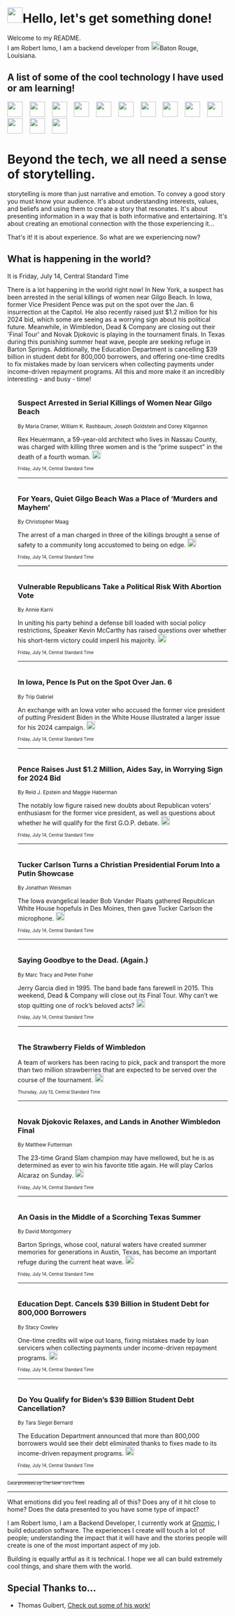 <h1><img src="https://emojis.slackmojis.com/emojis/images/1643514375/3493/hot-coffee.gif?1643514375" width="35"/>Hello, let's get something done!</h1>

<p>Welcome to my README.<br/>
I am Robert Ismo, I am a backend developer from <img src="https://emojis.slackmojis.com/emojis/images/1638395689/50435/moulin_rouge.png?1638395689" width="20"/>Baton Rouge, Louisiana.</p>
<h2>A list of some of the cool technology I have used or am learning!</h2>
<p>
<img src="https://emojis.slackmojis.com/emojis/images/1643516091/21142/meow_bongotap.gif?1643516091" width="35" alt="">
<img src="https://img.shields.io/badge/Favorite%20Frontend%20Framework-SvelteKit-f83903" alt="">
<img src="https://img.shields.io/badge/Second%20Favorite-Vue-40b581" alt="">
<img src="https://img.shields.io/badge/Most%20Used%20Runtime-Nodejs-78b061" alt="">
<img src="https://emojis.slackmojis.com/emojis/images/1643517416/34482/fire.gif?1643517416" width="35" alt="">
<img src="https://img.shields.io/badge/Javascript%20But%20Better-Typescript-0078ca" alt="">
<img src="https://img.shields.io/badge/Favorite%20Language-Elixir-3e244d" alt="">
<img src="https://img.shields.io/badge/Containerize%20Everything-Docker-6ac9ef" alt="">
<img src="https://emojis.slackmojis.com/emojis/images/1643514596/5999/meow_party.gif?1643514596" width="35" alt="">
<img src="https://img.shields.io/badge/API%20Love%20Language-Graphql-de32a5" alt="">
<img src="https://img.shields.io/badge/Our%20Favorite%20Version%20Controller-Git-e94f33" alt="">
<img src="https://img.shields.io/badge/Favorite%20Database-Redis-d42d1d" alt="">
<img src="https://emojis.slackmojis.com/emojis/images/1643514559/5584/deployparrot.gif?1643514559" width="35" alt="">
<img src="https://img.shields.io/badge/Container%20Interstate-RabbitMQ-f66200" alt="">
<img src="https://img.shields.io/badge/Gotta%20Learn-Kubernetes-316adf" alt="">
<img src="https://img.shields.io/badge/Really%20Mature%20Now-WASM-654fef" alt="">
<img src="https://emojis.slackmojis.com/emojis/images/1666642497/61942/dance_vibe.gif?1666642497" width="35" alt="">
<img src="https://img.shields.io/badge/For%20My%20M1-ARM64-657d96" alt="">
<img src="https://img.shields.io/badge/Loving%20This%20So%20Much-TailwindCSS-17bcb5" alt="">
<img src="https://img.shields.io/badge/Cool%20Build%20Tool-Vite-f9cb24" alt="">
<img src="https://emojis.slackmojis.com/emojis/images/1669231376/62819/working-on-it.gif?1669231376" width="35" alt="">
<img src="https://img.shields.io/badge/Fun%20and%20Easy%20Database-MongoDB-5f8c49" alt="">
<img src="https://img.shields.io/badge/JS%20Life%20Support-NPM-c73737" alt="">
<img src="https://img.shields.io/badge/I%20Liked%20It-DynamoDB-0073b9" alt="">
<img src="https://emojis.slackmojis.com/emojis/images/1643514045/46/question.gif?1643514045" width="35" alt="">
<img src="https://img.shields.io/badge/cool-React-60d6f9" alt="">
<img src="https://img.shields.io/badge/Future%20Big%20Project-Lambda-f37e00" alt="">
<img src="https://img.shields.io/badge/NPM%20But%20Better-PNPM-f1aa07" alt="">
<img src="https://emojis.slackmojis.com/emojis/images/1643514943/9662/fbwow.gif?1643514943" width="35" alt="">
<img src="https://img.shields.io/badge/First%20Language-C-662079" alt="">
<img src="https://img.shields.io/badge/Where%20I%20Deploy%20Frontend-Vercel-000000" alt="">
<img src="https://img.shields.io/badge/Who%20Does%20not%20Want%20an%20App-Swift-f9492a" alt="">
<img src="https://emojis.slackmojis.com/emojis/images/1643514058/151/javascript.png?1643514058" width="35" alt="">
<img src="https://img.shields.io/badge/cool-Python-fbd542" alt="">
<img src="https://img.shields.io/badge/Favorite%20Something-Stripe-656cdc" alt="">
<img src="https://img.shields.io/badge/Of%20Course-HTML5-ed6327" alt="">
<img src="https://emojis.slackmojis.com/emojis/images/1660415405/60731/bomb.gif?1660415405" width="35" alt="">
<img src="https://img.shields.io/badge/hate-CSS-2964ec" alt="">
<img src="https://img.shields.io/badge/Learning-CircleCI-141215" alt="">
<img src="https://img.shields.io/badge/Learning-Rust-fbbb3b" alt="">
<img src="https://emojis.slackmojis.com/emojis/images/1660415397/60712/writing-hand.gif?1660415397" width="35" alt="">
<img src="https://img.shields.io/badge/Dev%20Browser%20of%20Choice-Firefox-cc4e26" alt="">
<img src="https://img.shields.io/badge/Recoverying%20From%20Windows-UNIX-1781e3" alt="">
<img src="https://img.shields.io/badge/LOVE-LogSeq-90c1c2" alt="">
<img src="https://emojis.slackmojis.com/emojis/images/1643514066/223/kirby.gif?1643514066" width="35" alt="">
<img src="https://img.shields.io/badge/Daily%20Driver-MacOS-e6e6e8" alt="">
<img src="https://img.shields.io/badge/Git%20Server-Github-000000" alt="">
<img src="https://img.shields.io/badge/enjoyable-EC2-f17428" alt="">
<img src="https://emojis.slackmojis.com/emojis/images/1643514239/2069/excited.gif?1643514239" width="35" alt="">
</p>
<h1>Beyond the tech, we all need a sense of storytelling.</h1>
<p>storytelling is more than just narrative and emotion. To convey a good story you must know your audience. It's about understanding interests, values, and beliefs and using them to create a story that resonates. It's about presenting information in a way that is both informative and entertaining. It's about creating an emotional connection with the those experiencing it...</p>
<p>That's it! it is about experience. So what are we experiencing now?</p>
<h2>What is happening in the world?</h2>
<p>It is Friday, July 14, Central Standard Time</p>
<p>
There is a lot happening in the world right now! In New York, a suspect has been arrested in the serial killings of women near Gilgo Beach. In Iowa, former Vice President Pence was put on the spot over the Jan. 6 insurrection at the Capitol. He also recently raised just $1.2 million for his 2024 bid, which some are seeing as a worrying sign about his political future. Meanwhile, in Wimbledon, Dead &amp; Company are closing out their &#39;Final Tour&#39; and Novak Djokovic is playing in the tournament finals. In Texas during this punishing summer heat wave, people are seeking refuge in Barton Springs. Additionally, the Education Department is cancelling $39 billion in student debt for 800,000 borrowers, and offering one-time credits to fix mistakes made by loan servicers when collecting payments under income-driven repayment programs. All this and more make it an incredibly interesting - and busy - time!</p>
<ol>
<img src="https://img.shields.io/badge/-nyregion-blue" alt="">
<h3>Suspect Arrested in Serial Killings of Women Near Gilgo Beach</h3>
<sub>By Maria Cramer, William K. Rashbaum, Joseph Goldstein and Corey Kilgannon</sub>
<p>Rex Heuermann, a 59-year-old architect who lives in Nassau County, was charged with killing three women and is the “prime suspect” in the death of a fourth woman.  <a href="https://nyti.ms/3OeW1PC"><img src="https://developer.nytimes.com/files/poweredby_nytimes_30b.png?v=1583354208352" height="20"></a></p>
<sub><sub>Friday, July 14, Central Standard Time</sub></sub>
<hr/>
<img src="https://img.shields.io/badge/-nyregion-blue" alt="">
<h3>For Years, Quiet Gilgo Beach Was a Place of ‘Murders and Mayhem’</h3>
<sub>By Christopher Maag</sub>
<p>The arrest of a man charged in three of the killings brought a sense of safety to a community long accustomed to being on edge.  <a href="https://nyti.ms/44BLnrs"><img src="https://developer.nytimes.com/files/poweredby_nytimes_30b.png?v=1583354208352" height="20"></a></p>
<sub><sub>Friday, July 14, Central Standard Time</sub></sub>
<hr/>
<img src="https://img.shields.io/badge/-us-blue" alt="">
<h3>Vulnerable Republicans Take a Political Risk With Abortion Vote</h3>
<sub>By Annie Karni</sub>
<p>In uniting his party behind a defense bill loaded with social policy restrictions, Speaker Kevin McCarthy has raised questions over whether his short-term victory could imperil his majority.  <a href="https://nyti.ms/3pMvLm4"><img src="https://developer.nytimes.com/files/poweredby_nytimes_30b.png?v=1583354208352" height="20"></a></p>
<sub><sub>Friday, July 14, Central Standard Time</sub></sub>
<hr/>
<img src="https://img.shields.io/badge/-us-blue" alt="">
<h3>In Iowa, Pence Is Put on the Spot Over Jan. 6</h3>
<sub>By Trip Gabriel</sub>
<p>An exchange with an Iowa voter who accused the former vice president of putting President Biden in the White House illustrated a larger issue for his 2024 campaign.  <a href="https://nyti.ms/3roPY1P"><img src="https://developer.nytimes.com/files/poweredby_nytimes_30b.png?v=1583354208352" height="20"></a></p>
<sub><sub>Friday, July 14, Central Standard Time</sub></sub>
<hr/>
<img src="https://img.shields.io/badge/-us-blue" alt="">
<h3>Pence Raises Just $1.2 Million, Aides Say, in Worrying Sign for 2024 Bid</h3>
<sub>By Reid J. Epstein and Maggie Haberman</sub>
<p>The notably low figure raised new doubts about Republican voters’ enthusiasm for the former vice president, as well as questions about whether he will qualify for the first G.O.P. debate.  <a href="https://nyti.ms/3DckGh8"><img src="https://developer.nytimes.com/files/poweredby_nytimes_30b.png?v=1583354208352" height="20"></a></p>
<sub><sub>Friday, July 14, Central Standard Time</sub></sub>
<hr/>
<img src="https://img.shields.io/badge/-us-blue" alt="">
<h3>Tucker Carlson Turns a Christian Presidential Forum Into a Putin Showcase</h3>
<sub>By Jonathan Weisman</sub>
<p>The Iowa evangelical leader Bob Vander Plaats gathered Republican White House hopefuls in Des Moines, then gave Tucker Carlson the microphone.  <a href="https://nyti.ms/43pgPIn"><img src="https://developer.nytimes.com/files/poweredby_nytimes_30b.png?v=1583354208352" height="20"></a></p>
<sub><sub>Friday, July 14, Central Standard Time</sub></sub>
<hr/>
<img src="https://img.shields.io/badge/-arts-blue" alt="">
<h3>Saying Goodbye to the Dead. (Again.)</h3>
<sub>By Marc Tracy and Peter Fisher</sub>
<p>Jerry Garcia died in 1995. The band bade fans farewell in 2015. This weekend, Dead &amp; Company will close out its Final Tour. Why can’t we stop quitting one of rock’s beloved acts?  <a href="https://nyti.ms/3XYydCH"><img src="https://developer.nytimes.com/files/poweredby_nytimes_30b.png?v=1583354208352" height="20"></a></p>
<sub><sub>Friday, July 14, Central Standard Time</sub></sub>
<hr/>
<img src="https://img.shields.io/badge/-sports-blue" alt="">
<h3>The Strawberry Fields of Wimbledon</h3>
<sub></sub>
<p>A team of workers has been racing to pick, pack and transport the more than two million strawberries that are expected to be served over the course of the tournament.  <a href="https://nyti.ms/44jYyxo"><img src="https://developer.nytimes.com/files/poweredby_nytimes_30b.png?v=1583354208352" height="20"></a></p>
<sub><sub>Thursday, July 13, Central Standard Time</sub></sub>
<hr/>
<img src="https://img.shields.io/badge/-sports-blue" alt="">
<h3>Novak Djokovic Relaxes, and Lands in Another Wimbledon Final</h3>
<sub>By Matthew Futterman</sub>
<p>The 23-time Grand Slam champion may have mellowed, but he is as determined as ever to win his favorite title again. He will play Carlos Alcaraz on Sunday.  <a href="https://nyti.ms/3NSV3XV"><img src="https://developer.nytimes.com/files/poweredby_nytimes_30b.png?v=1583354208352" height="20"></a></p>
<sub><sub>Friday, July 14, Central Standard Time</sub></sub>
<hr/>
<img src="https://img.shields.io/badge/-us-blue" alt="">
<h3>An Oasis in the Middle of a Scorching Texas Summer</h3>
<sub>By David Montgomery</sub>
<p>Barton Springs, whose cool, natural waters have created summer memories for generations in Austin, Texas, has become an important refuge during the current heat wave.  <a href="https://nyti.ms/44rH5Dc"><img src="https://developer.nytimes.com/files/poweredby_nytimes_30b.png?v=1583354208352" height="20"></a></p>
<sub><sub>Friday, July 14, Central Standard Time</sub></sub>
<hr/>
<img src="https://img.shields.io/badge/-business-blue" alt="">
<h3>Education Dept. Cancels $39 Billion in Student Debt for 800,000 Borrowers</h3>
<sub>By Stacy Cowley</sub>
<p>One-time credits will wipe out loans, fixing mistakes made by loan servicers when collecting payments under income-driven repayment programs.  <a href="https://nyti.ms/470oQqm"><img src="https://developer.nytimes.com/files/poweredby_nytimes_30b.png?v=1583354208352" height="20"></a></p>
<sub><sub>Friday, July 14, Central Standard Time</sub></sub>
<hr/>
<img src="https://img.shields.io/badge/-your-money-blue" alt="">
<h3>Do You Qualify for Biden’s $39 Billion Student Debt Cancellation?</h3>
<sub>By Tara Siegel Bernard</sub>
<p>The Education Department announced that more than 800,000 borrowers would see their debt eliminated thanks to fixes made to its income-driven repayment programs.  <a href="https://nyti.ms/3XQkBJw"><img src="https://developer.nytimes.com/files/poweredby_nytimes_30b.png?v=1583354208352" height="20"></a></p>
<sub><sub>Friday, July 14, Central Standard Time</sub></sub>
<hr/>
</ol>
<a href="https://developer.nytimes.com"><sub><sub>Data provided by The New York Times</sub></sub></a>
<hr/>
<p>What emotions did you feel reading all of this? Does any of it hit close to home? Does the data presented to you have some type of impact?</p>
<p>I am Robert Ismo, I am a Backend Developer, I currently work at <a href="https://gnomic.education/">Gnomic</a>, I build education software. The experiences I create will touch a lot of people; understanding the impact that it will have and the stories people will create is one of the most important aspect of my job.</p>
<p>Building is equally artful as it is technical. I hope we all can build extremely cool things, and share them with the world.</p>
<h2>Special Thanks to...</h2>
<ul>
<li>Thomas Guibert, <a href="https://github.com/thmsgbrt/thmsgbrt">Check out some of his work!</a></li>
</ul>